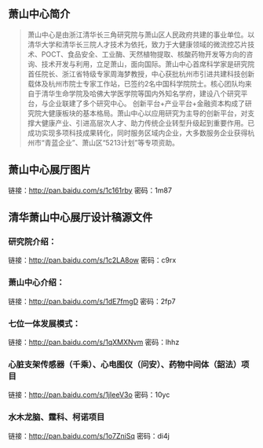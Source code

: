 ## 萧山中心简介

> 萧山中心是由浙江清华长三角研究院与萧山区人民政府共建的事业单位。以清华大学和清华长三院人才技术为依托，致力于大健康领域的微流控芯片技术、POCT、食品安全、工业酶、天然植物提取、核酸药物开发等方向的咨询、技术开发与利用，立足萧山，面向国际。萧山中心首席科学家是研究院首任院长、浙江省特级专家周海梦教授，中心获批杭州市引进共建科技创新载体及杭州市院士专家工作站，已签约2名中国科学院院士。核心团队均来自于清华生命学院及哈佛大学医学院等国内外知名学府，建设八个研究平台，与企业联建了多个研究中心。
创新平台+产业平台+金融资本构成了研究院大健康板块的基本格局。萧山中心以应用研究为主导的创新平台，对支撑大健康产业、引进高层次人才、助力传统企业转型升级起到重要作用。已成功实现多项科技成果转化，同时服务区域内企业，大多数服务企业获得杭州市“青蓝企业”、萧山区“5213计划”等专项资助。

## 萧山中心展厅图片
链接：http://pan.baidu.com/s/1c161rby 密码：1m87

## 清华萧山中心展厅设计稿源文件

### 研究院介绍：
链接：http://pan.baidu.com/s/1c2LA8ow 密码：c9rx

### 萧山中心介绍：
链接：http://pan.baidu.com/s/1dE7fmgD 密码：2fp7

### 七位一体发展模式：
链接：http://pan.baidu.com/s/1qXMXNvm 密码：lhhz

### 心脏支架传感器（千乘）、心电图仪（问安）、药物中间体（韶法）项目
链接：http://pan.baidu.com/s/1jIeeV3o 密码：10yc

### 水木龙脑、霆科、柯诺项目
链接：http://pan.baidu.com/s/1o7ZniSq 密码：di4j
